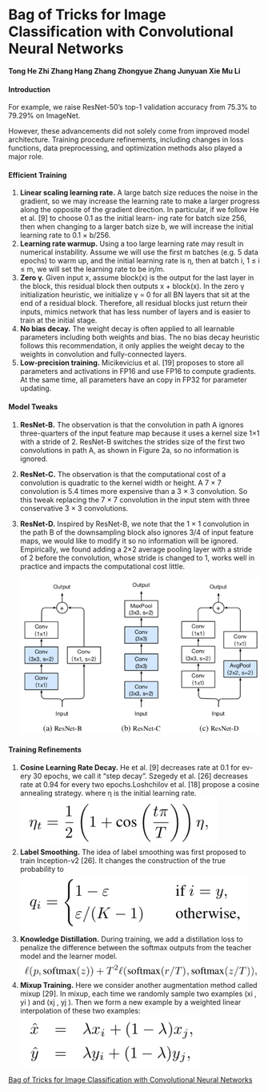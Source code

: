 # Bag of Tricks for Image Classification with Convolutional Neural Networks

**Tong He Zhi Zhang Hang Zhang Zhongyue Zhang Junyuan Xie Mu Li**

#### Introduction

For example, we raise ResNet-50’s top-1 validation accuracy
from 75.3% to 79.29% on ImageNet.

However, these advancements did not solely come from improved model architecture. Training procedure refinements, including changes in loss functions, data preprocessing, and optimization methods also played a major role.

#### Efficient Training

1. **Linear scaling learning rate.** A large batch size reduces the noise in the gradient, so we may increase the learning rate to make a larger progress along the opposite of the gradient direction. In particular, if we follow He et al. [9] to choose 0.1 as the initial learn- ing rate for batch size 256, then when changing to a larger batch size b, we will increase the initial learning rate to 0.1 × b/256. 
2. **Learning rate warmup.** Using a too large learning rate may result in numerical instability. Assume we will use the first m batches (e.g. 5 data epochs) to warm up, and the initial learning rate is η, then at batch i, 1 ≤ i ≤ m, we will set the learning rate to be iη/m. 
3. **Zero γ.** Given input x, assume block(x) is the output for the
   last layer in the block, this residual block then outputs x + block(x). In the zero γ initialization heuristic, we initialize γ = 0 for all BN layers that sit at the end of a residual block. Therefore, all residual blocks just return their inputs, mimics network that has less number of layers and is easier to train at the initial stage.
4. **No bias decay.** The weight decay is often applied to all learnable parameters including both weights and bias. The no bias decay heuristic follows this recommendation, it only applies the weight decay to the weights in convolution and fully-connected layers. 
5. **Low-precision training.** Micikevicius et al. [19] proposes to store all parameters and activations in FP16 and use FP16 to compute gradients. At the same time, all parameters have an copy in FP32 for parameter updating.

#### Model Tweaks

1. **ResNet-B.** The observation is that the convolution in path A ignores three-quarters of the input feature map because it uses a kernel size 1×1 with a stride of 2. ResNet-B switches the strides size of the first two convolutions in path A, as shown in Figure 2a, so no information is ignored.

2. **ResNet-C.** The observation is that the computational cost of a convolution is quadratic to the kernel width or height. A 7 × 7 convolution is 5.4 times more expensive than a 3 × 3 convolution. So this tweak replacing the 7 × 7 convolution in the input stem
   with three conservative 3 × 3 convolutions.

3. **ResNet-D.** Inspired by ResNet-B, we note that the 1 × 1 convolution in the path B of the downsampling block also ignores 3/4 of input feature maps, we would like to modify it so no information will be ignored. Empirically, we found adding a 2×2 average pooling layer with a stride of 2 before the convolution, whose stride is changed to 1, works well
   in practice and impacts the computational cost little. 

   ![image-20181211113108671](Tricks-for-Image-Classification/image-20181211113108671.png)

#### Training Refinements

1. **Cosine Learning Rate Decay.** He et al. [9] decreases rate at 0.1 for ev-
   ery 30 epochs, we call it “step decay”. Szegedy et al. [26] decreases rate at 0.94 for every two epochs.Loshchilov et al. [18] propose a cosine annealing strategy. where η is the initial learning rate. ![image-20181211113020492](Tricks-for-Image-Classification/image-20181211113020492.png)
2. **Label Smoothing.** The idea of label smoothing was first proposed to train Inception-v2 [26]. It changes the construction of the true
   probability to![image-20181211113319994](Tricks-for-Image-Classification/image-20181211113319994.png)
3. **Knowledge Distillation.** During training, we add a distillation loss to penalize the difference between the softmax outputs from the teacher
   model and the learner model.![image-20181211113404797](Tricks-for-Image-Classification/image-20181211113404797.png)
4. **Mixup Training.** Here we consider another augmentation method called mixup [29]. In mixup, each time we randomly sample two examples (xi , yi ) and (xj , yj ). Then we form a new example by a weighted linear interpolation of these two examples:![image-20181211113454618](Tricks-for-Image-Classification/image-20181211113454618.png)

[Bag of Tricks for Image Classification with Convolutional Neural Networks](https://arxiv.org/pdf/1812.01187.pdf)

 